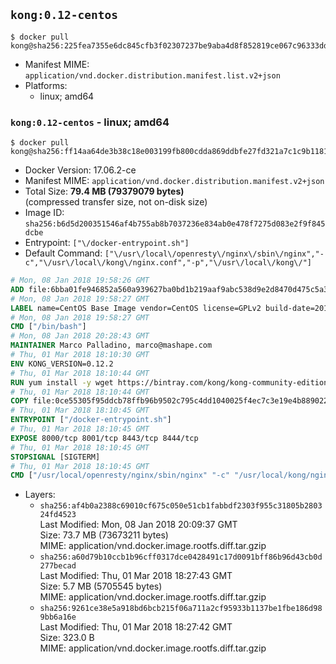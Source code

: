 ## `kong:0.12-centos`

```console
$ docker pull kong@sha256:225fea7355e6dc845cfb3f02307237be9aba4d8f852819ce067c96333dde0538
```

-	Manifest MIME: `application/vnd.docker.distribution.manifest.list.v2+json`
-	Platforms:
	-	linux; amd64

### `kong:0.12-centos` - linux; amd64

```console
$ docker pull kong@sha256:ff14aa64de3b38c18e003199fb800cdda869ddbfe27fd321a7c1c9b1181f2d90
```

-	Docker Version: 17.06.2-ce
-	Manifest MIME: `application/vnd.docker.distribution.manifest.v2+json`
-	Total Size: **79.4 MB (79379079 bytes)**  
	(compressed transfer size, not on-disk size)
-	Image ID: `sha256:b6d5d200351546af4b755ab8b7037236e834ab0e478f7275d083e2f9f845dcbe`
-	Entrypoint: `["\/docker-entrypoint.sh"]`
-	Default Command: `["\/usr\/local\/openresty\/nginx\/sbin\/nginx","-c","\/usr\/local\/kong\/nginx.conf","-p","\/usr\/local\/kong\/"]`

```dockerfile
# Mon, 08 Jan 2018 19:58:26 GMT
ADD file:6bba01fe946852a560a939627ba0bd1b219aaf9abc538d9e2d8470d475c5a399 in / 
# Mon, 08 Jan 2018 19:58:27 GMT
LABEL name=CentOS Base Image vendor=CentOS license=GPLv2 build-date=20180107
# Mon, 08 Jan 2018 19:58:27 GMT
CMD ["/bin/bash"]
# Mon, 08 Jan 2018 20:28:43 GMT
MAINTAINER Marco Palladino, marco@mashape.com
# Thu, 01 Mar 2018 18:10:30 GMT
ENV KONG_VERSION=0.12.2
# Thu, 01 Mar 2018 18:10:44 GMT
RUN yum install -y wget https://bintray.com/kong/kong-community-edition-rpm/download_file?file_path=dists%2Fkong-community-edition-$KONG_VERSION.el7.noarch.rpm &&     yum clean all
# Thu, 01 Mar 2018 18:10:44 GMT
COPY file:0ce55305f95ddcb78ffb96b9502c795c4dd1040025f4ec7c3e19e4b889022b90 in /docker-entrypoint.sh 
# Thu, 01 Mar 2018 18:10:45 GMT
ENTRYPOINT ["/docker-entrypoint.sh"]
# Thu, 01 Mar 2018 18:10:45 GMT
EXPOSE 8000/tcp 8001/tcp 8443/tcp 8444/tcp
# Thu, 01 Mar 2018 18:10:45 GMT
STOPSIGNAL [SIGTERM]
# Thu, 01 Mar 2018 18:10:45 GMT
CMD ["/usr/local/openresty/nginx/sbin/nginx" "-c" "/usr/local/kong/nginx.conf" "-p" "/usr/local/kong/"]
```

-	Layers:
	-	`sha256:af4b0a2388c69010cf675c050e51cb1fabbdf2303f955c31805b280324fd4523`  
		Last Modified: Mon, 08 Jan 2018 20:09:37 GMT  
		Size: 73.7 MB (73673211 bytes)  
		MIME: application/vnd.docker.image.rootfs.diff.tar.gzip
	-	`sha256:a60d79b10ccb1b96cff0317dce0428491c17d0091bff86b96d43cb0d277becad`  
		Last Modified: Thu, 01 Mar 2018 18:27:43 GMT  
		Size: 5.7 MB (5705545 bytes)  
		MIME: application/vnd.docker.image.rootfs.diff.tar.gzip
	-	`sha256:9261ce38e5a918bd6bcb215f06a711a2cf95933b1137be1fbe186d989bb6a16e`  
		Last Modified: Thu, 01 Mar 2018 18:27:42 GMT  
		Size: 323.0 B  
		MIME: application/vnd.docker.image.rootfs.diff.tar.gzip
